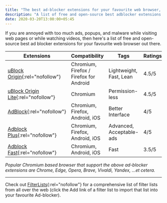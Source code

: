 ```yaml
---
title: "The best ad-blocker extensions for your favourite web browser, free and open-source"
description: "A list of free and open-source best adblocker extensions to get rid of annoyed ads."
date: 2020-03-20T13:00:00+05:45
---
```


If you are annoyed with too much ads, popups, and malware while visiting web pages or while watching videos, then here's a list of free and open-source best ad blocker extensions for your favourite web browser out there.

| Extensions                                                                                                                                 | Compatibility                           | Tags                     | Ratings |
| ------------------------------------------------------------------------------------------------------------------------------------------ | --------------------------------------- | ------------------------ | ------- |
| [uBlock Origin](https://github.com/gorhill/uBlock){:rel="nofollow"}                                                                        | Chromium, Firefox / Firefox for Android | Lightweight, Fast, Lean  | 4.5/5   |
| [uBlock Origin Lite](https://chrome.google.com/webstore/detail/ublock-origin-lite/ddkjiahejlhfcafbddmgiahcphecmpfh?hl=en){:rel="nofollow"} | Chromium                                | Permission-less          | 4.5/5   |
| [AdBlock](https://getadblock.com/){:rel="nofollow"}                                                                                        | Chromium, Firefox, Android, iOS         | Better Interface         | 4/5     |
| [Adblock Plus](https://adblockplus.org/){:rel="nofollow"}                                                                                  | Chromium, Firefox, Android, iOS         | Advanced, Acceptable-ads | 4/5     |
| [Adblock Fast](https://adblockfast.com/){:rel="nofollow"}                                                                                  | Chromium, Android, iOS                  | Fast                     | 3.5/5   |

_Popular Chromium based browser that support the above ad-blocker extensions are Chrome, Edge, Opera, Brave, Vivaldi, Yandex, ...et cetera._

---

Check out [FilterLists](http://filterlists.com/){:rel="nofollow"} for a comprehensive list of filter lists from all over the web (click the Add link of a filter list to import that list into your favourite Ad-blocker).
